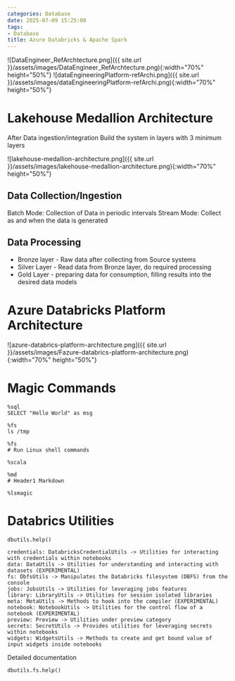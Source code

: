 ```yaml
---
categories: Database
date: 2025-07-09 15:25:00
tags:
- Database
title: Azure Databricks & Apache Spark
---
```


![DataEngineer_RefArchtecture.png]({{ site.url }}/assets/images/DataEngineer_RefArchtecture.png){:width="70%" height="50%"}
![dataEngineeringPlatform-refArchi.png]({{ site.url }}/assets/images/dataEngineeringPlatform-refArchi.png){:width="70%" height="50%"}


# Lakehouse Medallion Architecture
After Data ingestion/integration Build the system in layers with 3 minimum layers

![lakehouse-medallion-architecture.png]({{ site.url }}/assets/images/lakehouse-medallion-architecture.png){:width="70%" height="50%"}

## Data Collection/Ingestion
Batch Mode: Collection of Data in periodic intervals
Stream Mode: Collect as and when the data is generated

## Data Processing
- Bronze layer - Raw data after collecting from Source systems
- Silver Layer - Read data from Bronze layer, do required processing
- Gold Layer - preparing data for consumption, filling results into the desired data models

# Azure Databricks Platform Architecture
![azure-databrics-platform-architecture.png]({{ site.url }}/assets/images/Fazure-databrics-platform-architecture.png){:width="70%" height="50%"}


# Magic Commands

```shell
%sql
SELECT "Hello World" as msg

%fs
ls /tmp

%fs
# Run Linux shell commands

%scala

%md
# Header1 Markdown

%lsmagic
```

# Databrics Utilities

```shell
dbutils.help()

credentials: DatabricksCredentialUtils -> Utilities for interacting with credentials within notebooks
data: DataUtils -> Utilities for understanding and interacting with datasets (EXPERIMENTAL)
fs: DbfsUtils -> Manipulates the Databricks filesystem (DBFS) from the console
jobs: JobsUtils -> Utilities for leveraging jobs features
library: LibraryUtils -> Utilities for session isolated libraries
meta: MetaUtils -> Methods to hook into the compiler (EXPERIMENTAL)
notebook: NotebookUtils -> Utilities for the control flow of a notebook (EXPERIMENTAL)
preview: Preview -> Utilities under preview category
secrets: SecretUtils -> Provides utilities for leveraging secrets within notebooks
widgets: WidgetsUtils -> Methods to create and get bound value of input widgets inside notebooks
```

Detailed documentation
```shell
dbutils.fs.help()
```